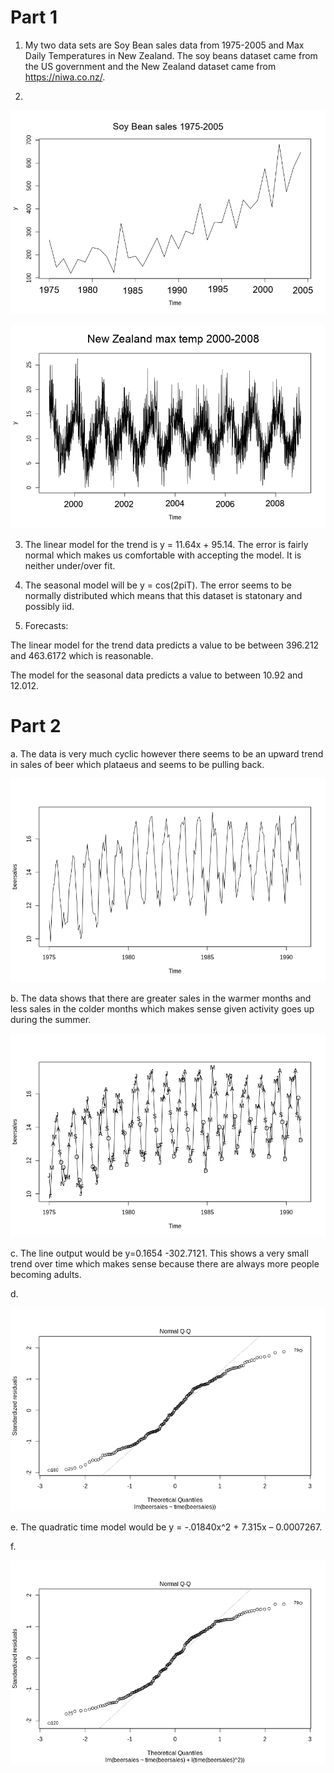 # Part 1

1. My two data sets are Soy Bean sales data from 1975-2005 and Max Daily Temperatures in New Zealand. The soy beans dataset came from the US government and the New Zealand dataset came from https://niwa.co.nz/.

2.
![a](https://github.com/vladdoster/t_s/blob/master/p1_1.jpg)

![a](https://github.com/vladdoster/t_s/blob/master/p1_2.jpg)

3. The linear model for the trend is y = 11.64x + 95.14. The error is fairly normal which makes us comfortable with accepting the model. It is neither under/over fit.

4. The seasonal model will be y = cos(2piT). The error seems to be normally distributed which means that this dataset is statonary and possibly iid.

5. Forecasts:

The linear model for the trend data predicts a value to be between 396.212 and 463.6172 which is reasonable. 

The model for the seasonal data predicts a value to between 10.92 and 12.012.


# Part 2

a. The data is very much cyclic however there seems to be an upward trend in sales of beer which plataeus and seems to be pulling back.

![a](https://github.com/vladdoster/t_s/blob/master/a.png)

b. The data shows that there are greater sales in the warmer months and less sales in the colder months which makes sense given activity goes up during the summer.

![b](https://github.com/vladdoster/t_s/blob/master/b.png)

c. The line output would be y=0.1654 -302.7121. This shows a very small trend over time which makes sense because there are always more people becoming adults.

d.

![d](https://github.com/vladdoster/t_s/blob/master/d.png)

e. The quadratic time model would be y = -.01840x^2 + 7.315x – 0.0007267.

f. 

![f](https://github.com/vladdoster/t_s/blob/master/f.png)

